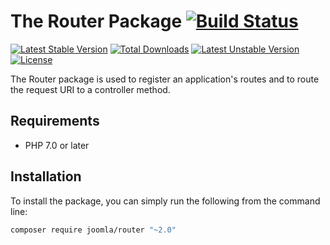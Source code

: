 # The Router Package [![Build Status](https://ci.joomla.org/api/badges/joomla-framework/router/status.svg?ref=refs/heads/2.0-dev)](https://ci.joomla.org/joomla-framework/router)

[![Latest Stable Version](https://poser.pugx.org/joomla/router/v/stable)](https://packagist.org/packages/joomla/router)
[![Total Downloads](https://poser.pugx.org/joomla/router/downloads)](https://packagist.org/packages/joomla/router)
[![Latest Unstable Version](https://poser.pugx.org/joomla/router/v/unstable)](https://packagist.org/packages/joomla/router)
[![License](https://poser.pugx.org/joomla/router/license)](https://packagist.org/packages/joomla/router)

The Router package is used to register an application's routes and to route the request URI to a controller method.

## Requirements

* PHP 7.0 or later

## Installation

To install the package, you can simply run the following from the command line:
           
```sh
composer require joomla/router "~2.0"
```

